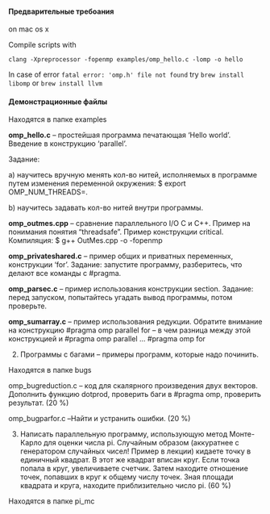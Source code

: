 #### Предварительные требоания
on mac os x

Compile scripts with 

`clang -Xpreprocessor -fopenmp examples/omp_hello.c -lomp -o hello`

In case of error
`fatal error: 'omp.h' file not found` try `brew install libomp` or `brew install llvm`

#### Демонстрационные файлы 
Находятся в папке examples

**omp_hello.c** – простейшая программа печатающая ‘Hello world’. Введение в конструкцию ‘parallel’. 

Задание: 

а) научитесь вручную менять кол-во нитей, исполняемых в программе путем изменения переменной окружения:
$ export OMP_NUM_THREADS=<number you want>. 

b) научитесь задавать кол-во нитей внутри программы.

**omp_outmes.cpp** – сравнение параллельного I/O C и C++. Пример на понимания понятия “threadsafe”. Пример конструкции critical. Компиляция:
$ g++ OutMes.cpp -o <executable> -fopenmp

**omp_privateshared.c** – пример общих и приватных переменных, конструкции ‘for’. Задание: запустите программу, разберитесь, что делают все команды с #pragma.

**omp_parsec.c** – пример использования конструкции section. Задание: перед запуском, попытайтесь угадать вывод программы, потом проверьте.

**omp_sumarray.c** – пример использования редукции. Обратите внимание на конструкцию #pragma omp parallel for – в чем разница между этой конструкцией и #pragma omp parallel … #pragma omp for

2. Программы с багами – примеры программ, которые надо починить.

Находятся в папке bugs

omp_bugreduction.c – код для скалярного произведения двух векторов. Дополнить функцию dotprod, проверить баги в #pragma omp, проверить результат. (20 %)

omp_bugparfor.c –Найти и устранить ошибки. (20 %)

3. Написать параллельную программу, использующую метод Монте-Карло для оценки числа pi. Случайным образом (аккуратнее с генератором случайных чисел! Пример в лекции) кидаете точку в единичный квадрат. В этот же квадрат вписан круг. Если точка попала в круг, увеличиваете счетчик. Затем находите отношение точек, попавших в круг к общему числу точек. Зная площади квадрата и круга, находите приблизительно число pi. (60 %)

Находятся в папке pi_mc